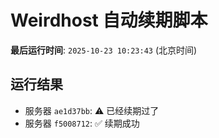 # Weirdhost 自动续期脚本

**最后运行时间**: `2025-10-23 10:23:43` (北京时间)

## 运行结果

- 服务器 `ae1d37bb`: ⚠️ 已经续期过了
- 服务器 `f5008712`: ✅ 续期成功
